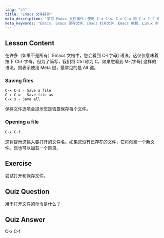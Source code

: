 ```yaml
---
lang: "zh"
title: "Emacs 文件操作"
meta_description: "学习 Emacs 文件操作：使用 C-x C-s、C-x C-w 和 C-x C-f 命令保存、另存为和打开文件。掌握基本的 Emacs 文件操作！"
meta_keywords: "Emacs, Emacs 保存文件，Emacs 打开文件，Emacs 教程，Linux 命令，Emacs 初学者，Emacs 指南"
---
```


## Lesson Content

在许多（如果不是所有）Emacs 文档中，您会看到 C-[字母] 语法。这仅仅意味着按下 Ctrl-字母，但为了简写，我们将 Ctrl 称为 C。如果您看到 M-[字母] 这样的语法，则表示使用 Meta 键，最常见的是 Alt 键。

### Saving files

```
C-x C-s - Save a file
C-x C-w - Save file as
C-x s - Save all
```

保存文件选项会提示您是否要保存每个文件。

### Opening a file

```
C-x C-f
```

这将提示您输入要打开的文件名。如果您没有已存在的文件，它将创建一个新文件。您也可以加载一个目录。

## Exercise

尝试打开和保存文件。

## Quiz Question

用于打开文件的命令是什么？

## Quiz Answer

C-x C-f
